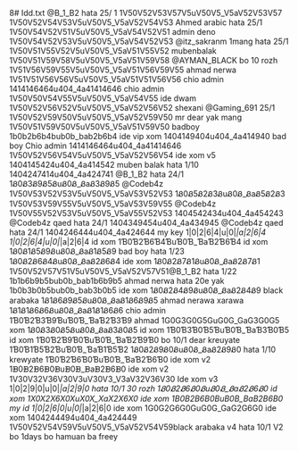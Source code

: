 8# Idd.txt
@B_1_B2 hata 25/ 1 1V50V52V53V57V5uV50V5_V5aV52V53V57
1V50V52V54V53V5uV50V5_V5aV52V54V53  Ahmed arabic hata 25/1
1V50V54V52V51V5uV50V5_V5aV54V52V51 admin deno
1V50V54V52V53V5uV50V5_V5aV54V52V53 @itz_sakranm  1mang hata  25/1
1V50V51V55V52V5uV50V5_V5aV51V55V52 mubenbalak
1V50V51V59V58V5uV50V5_V5aV51V59V58   @AYMAN_BLACK  bo 10 rozh
1V51V56V59V55V5uV50V5_V5aV51V56V59V55 ahmad nerwa
1V51V51V56V56V5uV50V5_V5aV51V51V56V56 chio admin
1414146464u404_4a41414646  chio admin
1V50V50V54V55V5uV50V5_V5aV54V55 ide dwam 1V50V52V56V52V5uV50V5_V5aV52V56V52 shexani @Gaming_691 25/1
1V50V52V59V50V5uV50V5_V5aV52V59V50 mr dear yak mang
1V50V51V59V50V5uV50V5_V5aV51V59V50 badboy
1b0b2b6b4bub0b_bab2b6b4 ide vip xom
1404149404u404_4a414940 bad boy
Chio admin 1414146464u404_4a41414646
1V50V52V56V54V5uV50V5_V5aV52V56V54 ide xom v5
1404145424u404_4a414542  muben balak hata 1/10
1404247414u404_4a424741  @B_1_B2 hata 24/1
1Ᏸ0Ᏸ3Ᏸ9Ᏸ5ᏰuᏰ0Ᏸ_ᏰaᏰ3Ᏸ9Ᏸ5 @Codeb4z
1V50V53V52V53V5uV50V5_V5aV53V52V53
1Ᏸ0Ᏸ5Ᏸ2Ᏸ3ᏰuᏰ0Ᏸ_ᏰaᏰ5Ᏸ2Ᏸ3
1V50V53V59V55V5uV50V5_V5aV53V59V55 @Codeb4z
1V50V55V52V53V5uV50V5_V5aV55V52V53
1404542434u404_4a454243   @Codeb4z qaed hata 24/1
1404349454u404_4a434945 @Codeb4z qaed hata 24/1
1404246444u404_4a424644 my key
1|0|2|6|4|u|0|_|a|2|6|4
1|0|2|6|4|u|0|_|a|2|6|4 id xom
1Ɓ0Ɓ2Ɓ6Ɓ4ƁuƁ0Ɓ_ƁaƁ2Ɓ6Ɓ4  id xom
1Ᏸ0Ᏸ1Ᏸ5Ᏸ9ᏰuᏰ0Ᏸ_ᏰaᏰ1Ᏸ5Ᏸ9  bad boy hata 1/23
1Ᏸ0Ᏸ2Ᏸ6Ᏸ4ᏰuᏰ0Ᏸ_ᏰaᏰ2Ᏸ6Ᏸ4 ide xom
1Ᏸ0Ᏸ2Ᏸ7Ᏸ1ᏰuᏰ0Ᏸ_ᏰaᏰ2Ᏸ7Ᏸ1 1V50V52V57V51V5uV50V5_V5aV52V57V51@B_1_B2  hata 1/22
1b1b6b9b5bub0b_bab1b6b9b5 ahmad nerwa hata 20e yak
1b0b3b0b5bub0b_bab3b0b5  ide xom
1Ᏸ0Ᏸ2Ᏸ4Ᏸ9ᏰuᏰ0Ᏸ_ᏰaᏰ2Ᏸ4Ᏸ9 black arabaka
1Ᏸ1Ᏸ6Ᏸ9Ᏸ5ᏰuᏰ0Ᏸ_ᏰaᏰ1Ᏸ6Ᏸ9Ᏸ5 ahmad nerawa xarawa
1Ᏸ1Ᏸ1Ᏸ6Ᏸ6ᏰuᏰ0Ᏸ_ᏰaᏰ1Ᏸ1Ᏸ6Ᏸ6  chio admin
1Ɓ0Ɓ2Ɓ3Ɓ9ƁuƁ0Ɓ_ƁaƁ2Ɓ3Ɓ9 ahmad 
1G0G3G0G5GuG0G_GaG3G0G5  xom
1Ᏸ0Ᏸ3Ᏸ0Ᏸ5ᏰuᏰ0Ᏸ_ᏰaᏰ3Ᏸ0Ᏸ5 id xom
1Ɓ0Ɓ3Ɓ0Ɓ5ƁuƁ0Ɓ_ƁaƁ3Ɓ0Ɓ5 id xom
1Ɓ0Ɓ2Ɓ9Ɓ0ƁuƁ0Ɓ_ƁaƁ2Ɓ9Ɓ0  bo 10/1 dear kreuyate
1Ɓ0Ɓ1Ɓ5Ɓ2ƁuƁ0Ɓ_ƁaƁ1Ɓ5Ɓ2 
1Ᏸ0Ᏸ2Ᏸ9Ᏸ0ᏰuᏰ0Ᏸ_ᏰaᏰ2Ᏸ9Ᏸ0 hata 1/10 krewyate
1Ɓ0Ɓ2Ɓ6Ɓ0ƁuƁ0Ɓ_ƁaƁ2Ɓ6Ɓ0  ide xom v2
1ᗽ0ᗽ2ᗽ6ᗽ0ᗽuᗽ0ᗽ_ᗽaᗽ2ᗽ6ᗽ0  ide xom v2
1V30V32V36V30V3uV30V3_V3aV32V36V30  Ide xom v3
1|0|2|9|0|u|0|_|a|2|9|0 hata 10/1 30 rozh
1Ᏸ0Ᏸ2Ᏸ6Ᏸ0ᏰuᏰ0Ᏸ_ᏰaᏰ2Ᏸ6Ᏸ0   id xom
1X0X2X6X0XuX0X_XaX2X6X0     ide xom
1B0B2B6B0BuB0B_BaB2B6B0    my id 
1|0|2|6|0|u|0|_|a|2|6|0   ide xom
1G0G2G6G0GuG0G_GaG2G6G0  ide xom
1404244494u404_4a424449  1V50V52V54V59V5uV50V5_V5aV52V54V59black arabaka v4 hata 10/1
V2 bo 1days bo hamuan ba freey
